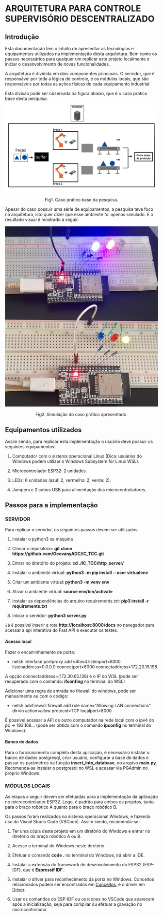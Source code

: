 # **ARQUITETURA PARA CONTROLE SUPERVISÓRIO DESCENTRALIZADO**

## **Introdução**

Esta documentação tem o intuito de apresentar as tecnologias e equipamentos utilizados na implementação desta arquitetura. Bem como os passos necessários para qualquer um replicar este projeto localmente e iniciar o desenvolvimento de novas funcionalidades.

A arquitetura é dividida em dois componentes principais. O servidor, que é responsável por toda a lógica de controle, e os módulos locais, que são responsáveis por todas as ações físicas de cada equipamento industrial.

Esta divisão pode ser observada na figura abaixo, que é o caso prático base desta pesquisa:

<div align="center">
<img src="./figuras/layout.jpg">

Fig1. Caso prático base da pesquisa.
</div>

Apesar do caso possuir uma série de equipamentos, a pesquisa teve foco na arquitetura, isto quer dizer que esse ambiente foi apenas simulado. E o resultado visual é mostrado a seguir.

<div align="center">
<img src="./figuras/estadoslocais.jpg">

Fig2. Simulação do caso prático apresentado.
</div>

## **Equipamentos utilizados**

Assim sendo, para replicar esta implementação o usuário deve possuir os seguintes equipamentos:

1. Computador com o sistema operacional Linux (Dica: usuários do Windows podem utilizar o Windows Subsystem for Linux WSL).

2. Microcontrolador ESP32: 2 unidades.

3. LEDs: 6 unidades (azul: 2, vermelho: 2, verde: 2).

4. Jumpers e 2 cabos USB para alimentação dos microcontroladores. 

## **Passos para a implementação**

### **SERVIDOR**

Para replicar o servidor, os seguintes passos devem ser utilizados:

1. Instalar o python3 na máquina

2. Clonar o repositório: **git clone https[]()://github.com/GeovanyADC/IC_TCC.git**

3. Entrar no diretório do projeto: **cd ./IC_TCC/http_server/**

4. Instalar o ambiente virtual: **python3 -m pip install --user virtualenv**

5. Criar um ambiente virtual: **python3 -m venv env**

6. Ativar o ambiente virtual: **source env/bin/activate**

7. Instalar as dependências do arquivo requirements.txt: **pip3 install -r requirements.txt**

8. Iniciar o servidor: **python3 server.py**

Já é possível inserir a rota **http[]()://localhost:8000/docs** no navegador para acessar a api interativa do Fast API e executar os testes.

#### **Acesso local**

Fazer o encaminhamento de porta:
- netsh interface portproxy add v4tov4 listenport=8000 listenaddress=0.0.0.0 connectport=8000 connectaddress=172.20.19.198

A opção connectaddress=(172.30.65.138) é o IP do WSL (pode ser recuperado com o comando: **ifconfing** no terminal do WSL)

Adicionar uma regra de entrada no firewall do windows, pode ser manualmente ou com o código:
- netsh advfirewall firewall add rule name="Allowing LAN connections" dir=in action=allow protocol=TCP localport=8000

É possível acessar a API de outro computador na rede local com o ipv4 do pc -> 192.168... (pode ser obtido com o comando **ipconfig** no terminal do Windows).


#### **Banco de dados**

Para o funcionamento completo desta aplicação, é necessário instalar o banco de dados postgresql, criar usuário, configurar a base de dados e passar os parâmetros na função **insert_into_database**, no arquivo **main.py**. Recomenda-se instalar o postgresql no WSL e acessar via PGAdmin no próprio Windows.

### **MÓDULOS LOCAIS**

As etapas a seguir devem ser efetuadas para a implementação da aplicação no microcontrolador ESP32. Logo, é padrão para ambos os projetos, tanto para o braço robótico A quanto para o braço robótico B.

Os passos foram realizados no sistema operacional Windows, e fazendo uso do Visual Studio Code (VSCode). Assim sendo, recomenda-se:

1. Ter uma cópia deste projeto em um diretório do Windows e entrar no diretório do braço robótico A ou B.

2. Acesse o terminal do Windows neste diretório.

3. Efetuar o comando **code .** no terminal do Windows, irá abrir a IDE.

4. Instalar a extensão do framework de desenvolvimento do ESP32 (ESP-IDF), que é **Espressif IDF**.

5. Instalar o driver para reconhecimento da porta no Windows. Conceitos relacionados podem ser encontrados em [Conceitos](https://docs.espressif.com/projects/esp-idf/en/latest/esp32/get-started/establish-serial-connection.html), e o driver em [Driver](https://www.silabs.com/developers/usb-to-uart-bridge-vcp-drivers).

6. Usar os comandos do ESP-IDF ou os ícones no VSCode que aparecem após a inicialização, seja para compilar ou efetuar a gravação no microcontrolador.



